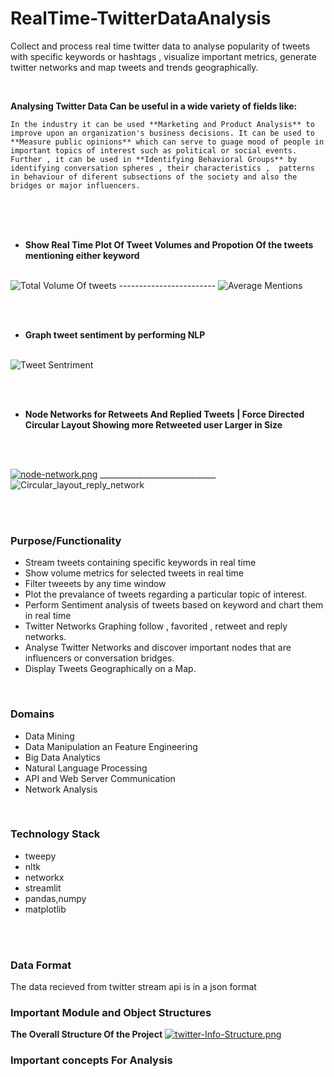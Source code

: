 # RealTime-TwitterDataAnalysis
Collect and process real time twitter data to analyse popularity of tweets with specific keywords or hashtags , visualize important metrics, generate twitter networks and map tweets and trends geographically.

<br/>

**Analysing Twitter Data Can be useful in a wide variety of fields like:**

`In the industry it can be used **Marketing and Product Analysis** to improve upon an organization's business decisions. It can be used to **Measure public opinions** which can serve to guage mood of people in important topics of interest such as political or social events. Further , it can be used in **Identifying Behavioral Groups** by identifying conversation spheres , their characteristics ,  patterns in behaviour of diferent subsections of the society and also the bridges or major influencers.`

<br>
<br/>
<br/>


- **Show Real Time Plot Of Tweet Volumes and Propotion Of the tweets mentioning either keyword**
<br/><br/>

![Total Volume Of tweets](https://i.postimg.cc/rsy2C9md/total-mentions.png)               ------------------------                    ![Average Mentions](https://i.postimg.cc/c1TS1P9f/average-mention.png)


<br/><br/>

- **Graph tweet sentiment by performing NLP**
<br/><br/>

![Tweet Sentriment](https://i.postimg.cc/HnSDS7c6/tweets-sentiment.png) 

<br/><br/>

- **Node Networks for Retweets And Replied Tweets  | Force Directed Circular Layout Showing more Retweeted user Larger in Size**

<br/><br/>

[![node-network.png](https://i.postimg.cc/Wz1xJbWg/node-network.png)](https://postimg.cc/1nbvkPZ3) _____________________________ ![Circular_layout_reply_network](https://i.postimg.cc/QxtrFSww/circular-network.png)

<br/><br/>

### **Purpose/Functionality**
- Stream tweets containing specific keywords in real time
- Show volume metrics for selected tweets in real time
- Filter tweeets by any time window
- Plot the prevalance of tweets regarding a particular topic of interest.
- Perform Sentiment analysis of tweets based on keyword and chart them in real time
- Twitter Networks Graphing follow , favorited , retweet and reply networks.
- Analyse Twitter Networks and discover important nodes that are influencers or conversation bridges.
- Display Tweets Geographically on a Map.

<br>

### Domains

- Data Mining
- Data Manipulation an Feature Engineering
- Big Data Analytics
- Natural Language Processing
- API and Web Server Communication
- Network Analysis

<br>


### Technology Stack

- tweepy
- nltk
- networkx
- streamlit
- pandas,numpy
- matplotlib

<br>
<br>

### Data Format

The data recieved from twitter stream api is in a json format

### Important Module and Object Structures

  **The Overall Structure Of the Project**
  [![twitter-Info-Structure.png](https://i.postimg.cc/6p8wmzhn/twitter-Info-Structure.png)](https://postimg.cc/gxbfwVQ2)

### Important concepts For Analysis
